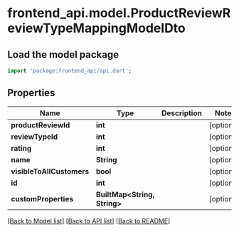 # frontend_api.model.ProductReviewReviewTypeMappingModelDto

## Load the model package
```dart
import 'package:frontend_api/api.dart';
```

## Properties
Name | Type | Description | Notes
------------ | ------------- | ------------- | -------------
**productReviewId** | **int** |  | [optional] 
**reviewTypeId** | **int** |  | [optional] 
**rating** | **int** |  | [optional] 
**name** | **String** |  | [optional] 
**visibleToAllCustomers** | **bool** |  | [optional] 
**id** | **int** |  | [optional] 
**customProperties** | **BuiltMap&lt;String, String&gt;** |  | [optional] 

[[Back to Model list]](../README.md#documentation-for-models) [[Back to API list]](../README.md#documentation-for-api-endpoints) [[Back to README]](../README.md)


